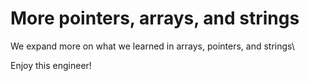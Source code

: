 # More pointers, arrays, and strings
We expand more on what we learned in arrays, pointers, and strings\

Enjoy this engineer!
